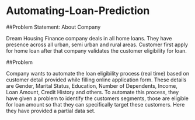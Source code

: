 # Automating-Loan-Prediction
##Problem Statement:
About Company

Dream Housing Finance company deals in all home loans. They have presence across all urban, semi urban and rural areas. Customer first apply for home loan after that company validates the customer eligibility for loan.

##Problem


Company wants to automate the loan eligibility process (real time) based on customer detail provided while filling online application form. These details are Gender, Marital Status, Education, Number of Dependents, Income, Loan Amount, Credit History and others. To automate this process, they have given a problem to identify the customers segments, those are eligible for loan amount so that they can specifically target these customers. Here they have provided a partial data set.
